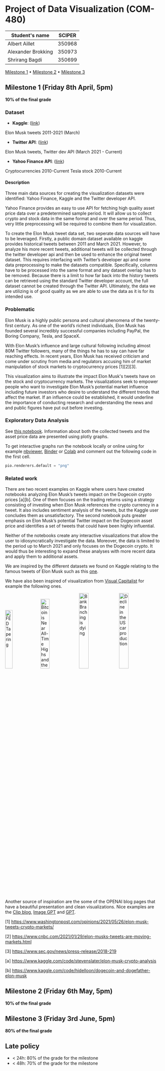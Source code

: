# Project of Data Visualization (COM-480)

| Student's name | SCIPER |
| -------------- | ------ |
| Albert Aillet | 350968 |
| Alexander Brokking | 350973 |
| Shrirang Bagdi | 350699 |

[Milestone 1](#milestone-1-friday-8th-april-5pm) • 
[Milestone 2](#milestone-2-friday-6th-may-5pm) • 
[Milestone 3](#milestone-3-friday-3rd-june-5pm)

## Milestone 1 (Friday 8th April, 5pm)

**10% of the final grade**

### Dataset

- **Kaggle**: ([link](https://www.kaggle.com/ayhmrba/elon-musk-tweets-2010-2021?select=2021.csv))

Elon Musk tweets 2011-2021 (March)    

- **Twitter API**: ([link](https://developer.twitter.com/en/docs/twitter-api))

Elon Musk tweets, Twitter dev API (March 2021 - Current)

- **Yahoo Finance API**: ([link](https://pypi.org/project/yfinance/))

Cryptocurrencies 2010-Current 
Tesla stock 2010-Current

#### Description

Three main data sources for creating the visualization datasets were identified: Yahoo Finance, Kaggle and the Twitter developer API. 

Yahoo Finance provides an easy to use API for fetching high quality asset price data over a predetermined sample period. It will allow us to collect crypto and stock data in the same format and over the same period. Thus, very little preprocessing will be required to combine them for visualization.

To create the Elon Musk tweet data set, two seperate data sources will have to be leveraged. Firstly, a public domain dataset available on kaggle provides historical tweets between 2011 and March 2021. However, to analyze his more recent tweets, additional tweets will be collected through the twitter developer api and then be used to enhance the original tweet dataset. This requires interfacing with Twitter’s developer api and some data preprocessing to make the datasets compatible. Specifically, columns have to be processed into the same format and any dataset overlap has to be removed. Because there is a limit to how far back into the history tweets can be retrieved using the standard Twitter developer account, the full dataset cannot be created through the Twitter API. Ultimately, the data we are utilizing is of good quality as we are able to use the data as it is for its intended use. 

### Problematic

Elon Musk is a highly public persona and cultural phenomena of the twenty-first century. As one of the world’s richest individuals, Elon Musk has founded several incredibly successful companies including PayPal, the Boring Company, Tesla, and SpaceX. 

With Elon Musk’s influence and large cultural following including almost 80M Twitter followers, many of the things he has to say can have far reaching effects. In recent years, Elon Musk has received criticism and come under scrutiny from media and regulators accusing him of market manipulation of stock markets to cryptocurrency prices [1][2][3]. 

This visualization aims to illustrate the impact Elon Musk's tweets have on the stock and cryptocurrency markets. The visualizations seek to empower people who want to investigate Elon Musk’s potential market influence including future investors who desire to understand the different trends that affect the market. If an influence could be established, it would underline the importance of conducting research and understanding the news and and public figures have put out before investing.  


### Exploratory Data Analysis

See [this notebook](exploration/data_exploration.ipynb). Information about both the collected tweets and the asset price data are presented using plotly graphs.

To get interactive graphs run the notebook locally or online using for example [nbviewer](https://nbviewer.org/), [Binder](https://mybinder.org/) or [Colab](https://colab.research.google.com/) and comment out the following code in the first cell.
```python 
pio.renderers.default = "png"
``` 

### Related work

There are two recent examples on Kaggle where users have created notebooks analyzing Elon Musk’s tweets impact on the Dogecoin crypto prices [a][b]. One of them focuses on the trading returns using a strategy consisting of investing when Elon Musk references the crypto currency in a tweet. It also includes sentiment analysis of the tweets, but the Kaggle user concludes them as unsatisfactory. The second notebook puts greater emphasis on Elon Musk’s potential Twitter impact on the Dogecoin asset price and identifies a set of tweets that could have been highly influential. 

Neither of the notebooks create any interactive visualizations that allow the user to idiosyncratically investigate the data. Moreover, the data is limited to the period up to March 2021 and only focuses on the Dogecoin crypto. It would thus be interesting to expand these analyses with more recent data and apply them to additional assets. 


We are inspired by the different datasets we found on Kaggle relating to the famous tweets of Elon Musk such as this [one](https://www.kaggle.com/code/andradaolteanu/bitcoin-dogecoin-on-rapids-and-elon-musk/notebook). 

We have also been inspired of visualization from [Visual Capitalist](visualcapitalist.com) for example the following ones.
<p float="left">
<img src="https://advisor.visualcapitalist.com/wp-content/uploads/2022/01/MIAM_48_Main_1200-3.jpeg" width="22%" title="FED Tapering">
<img src="https://www.visualcapitalist.com/wp-content/uploads/2020/11/bitcoin-price-all-time-highs-vs-search-interest.jpg" width="24%" title="Bitcoin is Near All-Time Highs and the Mainstream Doesn’t Care…Yet">
<img src="https://www.visualcapitalist.com/wp-content/uploads/2021/11/Datastream_BranchBankingDead_Main.jpg" width="25%" title="Bank Branching is dying">
<img src="https://www.visualcapitalist.com/wp-content/uploads/2021/10/Decline-in-the-U.S-Car-Production.jpg" width="25%" title="Decline in the US car production">
</p>

Another source of inspiration are the some of the OPENAI blog pages that have a beautiful presentation and clean visualizations. 
Nice examples are the [Clip blog](https://openai.com/blog/clip/#probe-chart), [Image GPT](https://openai.com/blog/image-gpt/#chart-val) and [GPT](https://openai.com/blog/better-language-models/).

[1] https://www.washingtonpost.com/opinions/2021/05/26/elon-musk-tweets-crypto-markets/

[2] https://www.cnbc.com/2021/01/29/elon-musks-tweets-are-moving-markets.html

[3] https://www.sec.gov/news/press-release/2018-219

[a] https://www.kaggle.com/code/stevenslater/elon-musk-crypto-analysis

[b] https://www.kaggle.com/code/hidelloon/dogecoin-and-dogefather-elon-musk

## Milestone 2 (Friday 6th May, 5pm)

**10% of the final grade**


## Milestone 3 (Friday 3rd June, 5pm)

**80% of the final grade**


## Late policy

- < 24h: 80% of the grade for the milestone
- < 48h: 70% of the grade for the milestone
